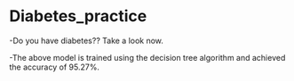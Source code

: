 # Diabetes_practice
-Do you have diabetes?? Take a look now.

-The above model is trained using the decision tree algorithm and achieved the accuracy of 95.27%.

